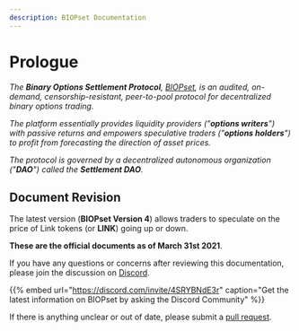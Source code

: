 ```yaml
---
description: BIOPset Documentation
---
```


# Prologue

_The **Binary Options Settlement Protocol**,_ [_BIOPset_](https://biopset.com/)_, is an audited, on-demand, censorship-resistant, peer-to-pool protocol for decentralized binary options trading._ 

_The platform essentially provides liquidity providers \("**options writers**"\) with passive returns and  empowers speculative traders \("**options holders**"\) to profit from forecasting the direction of asset prices._ 

_The protocol is governed by a decentralized autonomous organization \("**DAO**"\) called the **Settlement DAO**._

## Document Revision

The latest version \(**BIOPset Version 4**\) allows traders to speculate on the price of Link tokens \(or **LINK**\) going up or down.

**These are the official documents as of March 31st 2021**. 

If you have any questions or concerns after reviewing this documentation, please join the discussion on [Discord](https://discord.gg/4SRYBNdE3r).

{{% embed url="https://discord.com/invite/4SRYBNdE3r" caption="Get the latest information on BIOPset by asking the Discord Community" %}}

If there is anything unclear or out of date, please submit a [pull request](https://github.com/munair/biopset-documentation/blob/main/WELCOME.md).

